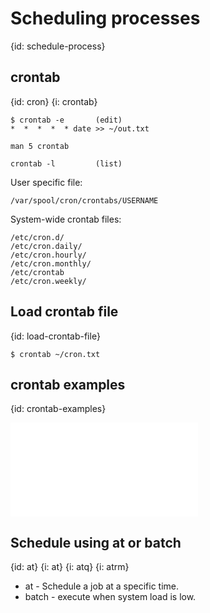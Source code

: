# Scheduling processes
{id: schedule-process}

## crontab
{id: cron}
{i: crontab}

```
$ crontab -e       (edit)
*  *  *  *  * date >> ~/out.txt
```

```
man 5 crontab
```

```
crontab -l         (list)
```


User specific file:


```
/var/spool/cron/crontabs/USERNAME
```

System-wide crontab files:


```
/etc/cron.d/
/etc/cron.daily/
/etc/cron.hourly/
/etc/cron.monthly/
/etc/crontab
/etc/cron.weekly/
```


## Load crontab file
{id: load-crontab-file}

```
$ crontab ~/cron.txt
```


## crontab examples
{id: crontab-examples}

![](examples/linux/crontab.txt)


## Schedule using at or batch
{id: at}
{i: at}
{i: atq}
{i: atrm}

* at - Schedule a job at a specific time.
* batch - execute when system load is low.





